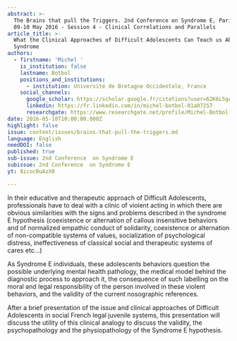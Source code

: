 ```yaml
---
abstract: >-
  The Brains that pull the Triggers. 2nd Conference on Syndrome E, Paris IAS,
  09-10 May 2016 - Session 4 - Clinical Correlations and Parallels
article_title: >-
  What the Clinical Approaches of Difficult Adolescents Can Teach us About E
  Syndrome
authors:
  - firstname: 'Michel '
    is_institution: false
    lastname: Botbol
    positions_and_institutions:
      - institution: Université de Bretagne Occidentale, France
    social_channels:
      google_scholar: https://scholar.google.fr/citations?user=62K6L5gAAAAJ&hl=fr
      linkedin: https://fr.linkedin.com/in/michel-botbol-01a07257
      researchgate: https://www.researchgate.net/profile/Michel-Botbol
date: 2016-05-10T10:00:00.000Z
highlight: false
issue: content/issues/brains-that-pull-the-triggers.md
language: English
needDOI: false
published: true
sub-issue: 2nd Conference  on Syndrome E
subissue: 2nd Conference  on Syndrome E
yt: 8icocBuAzX0

---
```


In their educative and therapeutic approach of Difficult Adolescents, professionals have to deal with a clinic of violent acting in which there are obvious similarities with the signs and problems described in the syndrome E hypothesis (coexistence or alternation of callous insensitive behaviors and of normalized empathic conduct of solidarity, coexistence or alternation of non-compatible systems of values, socialization of psychological distress, ineffectiveness of classical social and therapeutic systems of cares etc...)

  
As Syndrome E individuals, these adolescents behaviors question the  
possible underlying mental health pathology, the medical model behind the  
diagnostic process to approach it, the consequence of such labelling on the moral and legal responsibility of the person involved in these violent behaviors, and the validity of the current nosographic references.

  
After a brief presentation of the issue and clinical approaches of Difficult Adolescents in social French legal juvenile systems, this presentation will discuss the utility of this clinical analogy to discuss the validity, the psychopathology and the physiopathology of the Syndrome E hypothesis.

<Youtube yt="8icocBuAzX0" caption="What the Clinical Approaches of Difficult Adolescents Can Teach us About E Syndrome"></Youtube>